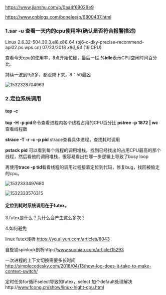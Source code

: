 https://www.jianshu.com/p/0aa4f69029e9

https://www.cnblogs.com/bonelee/p/6800437.html

### 1.sar -u 查看一天内的cpu使用率(确认是否符合报警描述)

Linux 2.6.32-504.30.3.el6.x86_64 (bj6-c-dky-precise-recommend-api02.ps.wps.cn)  07/23/2018      _x86_64_        (16 CPU)

查看今天cpu的使用率，8点开始忙碌，最后一栏 **%idle**表示CPU空闲时间百分比。

持续一波到9点多，都没降下来，8：50最凶

![1532328704963](C:\Users\6JMPLP2\AppData\Local\Temp\1532328704963.png)



### 2.定位系统调用

#### top -c  

**top -H -p pid**命令查看进程内各个线程占用的CPU百分比 
**pstree -p 1872 | wc** 查看线程数

**strace -T -r -c -p pid** strace查看具体进程，查找耗时调用

**pstack pid** 可以看到每个线程的调用堆栈，找到已经找出的占用CPU最高的那个线程，然后看他的调用堆栈，很容易看出在哪一步逻辑上导致了busy loop 

再使用**trace -p tid**看看线程的调用过程接着定位到代码，修复bug，找回被偷走的cpu。 

![1532333497680](C:\Users\6JMPLP2\AppData\Local\Temp\1532333497680.png)



![1532333576315](C:\Users\6JMPLP2\AppData\Local\Temp\1532333576315.png)



#### 定位到耗时系统调用在于futex。



3.futex是什么？为什么会产生这么多次？

4.如何避免



linux futex浅析  https://yq.aliyun.com/articles/6043

自旋锁spinlock剖析http://www.suoniao.com/article/15293



一次进程的上下文切换需要多长时间 http://simplecodesky.com/2018/04/13/how-log-does-it-take-to-make-context-switch/

定时任务for循环select导致的futex，select 加个default处理解决http://www.fcong.cn/show/linux-hight-cpu.html



